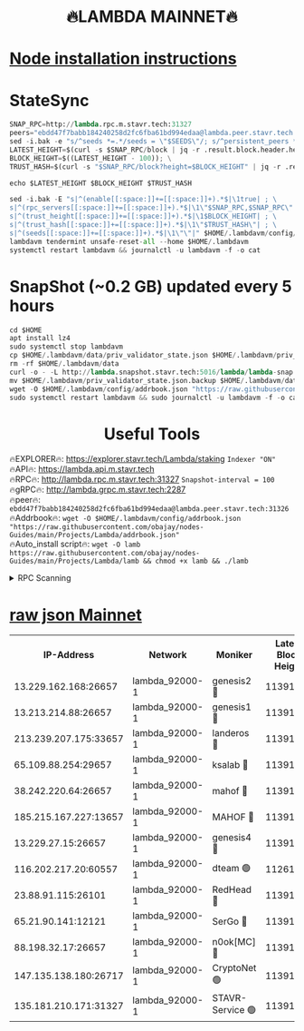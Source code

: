 <h1 align="center"> 🔥LAMBDA MAINNET🔥</h1>


[Node installation instructions](https://github.com/obajay/nodes-Guides/tree/main/Projects/Lambda)
=


# StateSync
```python
SNAP_RPC=http://lambda.rpc.m.stavr.tech:31327
peers="ebdd47f7babb184240258d2fc6fba61bd994edaa@lambda.peer.stavr.tech:31326" 
sed -i.bak -e "s/^seeds *=.*/seeds = \"$SEEDS\"/; s/^persistent_peers *=.*/persistent_peers = \"$PEERS\"/" $HOME/.lambdavm/config/config.toml
LATEST_HEIGHT=$(curl -s $SNAP_RPC/block | jq -r .result.block.header.height); \
BLOCK_HEIGHT=$((LATEST_HEIGHT - 100)); \
TRUST_HASH=$(curl -s "$SNAP_RPC/block?height=$BLOCK_HEIGHT" | jq -r .result.block_id.hash)

echo $LATEST_HEIGHT $BLOCK_HEIGHT $TRUST_HASH

sed -i.bak -E "s|^(enable[[:space:]]+=[[:space:]]+).*$|\1true| ; \
s|^(rpc_servers[[:space:]]+=[[:space:]]+).*$|\1\"$SNAP_RPC,$SNAP_RPC\"| ; \
s|^(trust_height[[:space:]]+=[[:space:]]+).*$|\1$BLOCK_HEIGHT| ; \
s|^(trust_hash[[:space:]]+=[[:space:]]+).*$|\1\"$TRUST_HASH\"| ; \
s|^(seeds[[:space:]]+=[[:space:]]+).*$|\1\"\"|" $HOME/.lambdavm/config/config.toml
lambdavm tendermint unsafe-reset-all --home $HOME/.lambdavm
systemctl restart lambdavm && journalctl -u lambdavm -f -o cat

```
# SnapShot (~0.2 GB) updated every 5 hours
```python
cd $HOME
apt install lz4
sudo systemctl stop lambdavm
cp $HOME/.lambdavm/data/priv_validator_state.json $HOME/.lambdavm/priv_validator_state.json.backup
rm -rf $HOME/.lambdavm/data
curl -o - -L http://lambda.snapshot.stavr.tech:5016/lambda/lambda-snap.tar.lz4 | lz4 -c -d - | tar -x -C $HOME/.lambdavm --strip-components 2
mv $HOME/.lambdavm/priv_validator_state.json.backup $HOME/.lambdavm/data/priv_validator_state.json
wget -O $HOME/.lambdavm/config/addrbook.json "https://raw.githubusercontent.com/obajay/nodes-Guides/main/Projects/Lambda/addrbook.json"
sudo systemctl restart lambdavm && sudo journalctl -u lambdavm -f -o cat
```
 <h1 align="center"> Useful Tools</h1>

🔥EXPLORER🔥:      https://explorer.stavr.tech/Lambda/staking	        `Indexer "ON"` \
🔥API🔥: 			 		 https://lambda.api.m.stavr.tech \
🔥RPC🔥:           http://lambda.rpc.m.stavr.tech:31327	              `Snapshot-interval = 100` \
🔥gRPC🔥:          http://lambda.grpc.m.stavr.tech:2287 \
🔥peer🔥:					 `ebdd47f7babb184240258d2fc6fba61bd994edaa@lambda.peer.stavr.tech:31326` \
🔥Addrbook🔥:    ```wget -O $HOME/.lambdavm/config/addrbook.json "https://raw.githubusercontent.com/obajay/nodes-Guides/main/Projects/Lambda/addrbook.json"``` \
🔥Auto_install script🔥: ```wget -O lamb https://raw.githubusercontent.com/obajay/nodes-Guides/main/Projects/Lambda/lamb && chmod +x lamb && ./lamb```


<details>
<summary>RPC Scanning</summary>

<h2 align="center"> We scan nodes in real time every 4 hours. And we provide the final result of RPC endpoints.
We cannot influence the operation of these nodes in any way. </h2>


```python
If Voting Power is higher than 0 --> then the Node is a validator of the network and may be subject to attack and be a potential threat to the chain.
```
```python
We marked such validators with a red symbol
```

</details>

[raw json Mainnet](https://rpc-check.lambm.stavr.tech/lambm/rpc-lambm-result.json)
=


<table><tr><th>IP-Address</th><th>Network</th><th>Moniker</th><th>Latest Block Height</th><th>Earliest Block Height</th><th>Catching Up</th><th>Tx Index</th><th>Voting Power</th><th>Scan Time</th></tr><tr><td>13.229.162.168:26657</td><td>lambda_92000-1</td><td>genesis2 🔴</td><td>11391256</td><td>1</td><td>False</td><td>on</td><td>16754466</td><td>2024-01-28T05:59:07.330039628UTC</td></tr><tr><td>13.213.214.88:26657</td><td>lambda_92000-1</td><td>genesis1 🔴</td><td>11391258</td><td>1</td><td>False</td><td>on</td><td>107835</td><td>2024-01-28T05:59:12.210404114UTC</td></tr><tr><td>213.239.207.175:33657</td><td>lambda_92000-1</td><td>landeros 🔴</td><td>11391256</td><td>8136001</td><td>False</td><td>off</td><td>1397275</td><td>2024-01-28T05:59:01.735512194UTC</td></tr><tr><td>65.109.88.254:29657</td><td>lambda_92000-1</td><td>ksalab 🔴</td><td>11391259</td><td>8715001</td><td>False</td><td>on</td><td>510465</td><td>2024-01-28T05:59:15.320894628UTC</td></tr><tr><td>38.242.220.64:26657</td><td>lambda_92000-1</td><td>mahof 🔴</td><td>11391254</td><td>10131001</td><td>False</td><td>off</td><td>770350</td><td>2024-01-28T05:58:55.056116479UTC</td></tr><tr><td>185.215.167.227:13657</td><td>lambda_92000-1</td><td>MAHOF 🔴</td><td>11391257</td><td>10134001</td><td>False</td><td>on</td><td>2051510</td><td>2024-01-28T05:59:10.978177584UTC</td></tr><tr><td>13.229.27.15:26657</td><td>lambda_92000-1</td><td>genesis4 🔴</td><td>11391257</td><td>11043001</td><td>False</td><td>on</td><td>9665448</td><td>2024-01-28T05:59:10.600495907UTC</td></tr><tr><td>116.202.217.20:60557</td><td>lambda_92000-1</td><td>dteam 🟢</td><td>11261207</td><td>11223001</td><td>False</td><td>on</td><td>0</td><td>2024-01-28T05:58:55.334807308UTC</td></tr><tr><td>23.88.91.115:26101</td><td>lambda_92000-1</td><td>RedHead 🔴</td><td>11391256</td><td>11291256</td><td>False</td><td>off</td><td>553202</td><td>2024-01-28T05:59:01.967094508UTC</td></tr><tr><td>65.21.90.141:12121</td><td>lambda_92000-1</td><td>SerGo 🔴</td><td>11391259</td><td>11291259</td><td>False</td><td>off</td><td>10611978</td><td>2024-01-28T05:59:17.717192983UTC</td></tr><tr><td>88.198.32.17:26657</td><td>lambda_92000-1</td><td>n0ok[MC] 🔴</td><td>11391259</td><td>11291259</td><td>False</td><td>off</td><td>1578630</td><td>2024-01-28T05:59:20.779917698UTC</td></tr><tr><td>147.135.138.180:26717</td><td>lambda_92000-1</td><td>CryptoNet 🟢</td><td>11391258</td><td>11383001</td><td>False</td><td>off</td><td>0</td><td>2024-01-28T05:59:12.487923047UTC</td></tr><tr><td>135.181.210.171:31327</td><td>lambda_92000-1</td><td>STAVR-Service 🟢</td><td>11391110</td><td>11390501</td><td>False</td><td>on</td><td>0</td><td>2024-01-28T05:59:14.954291995UTC</td></tr></table>
